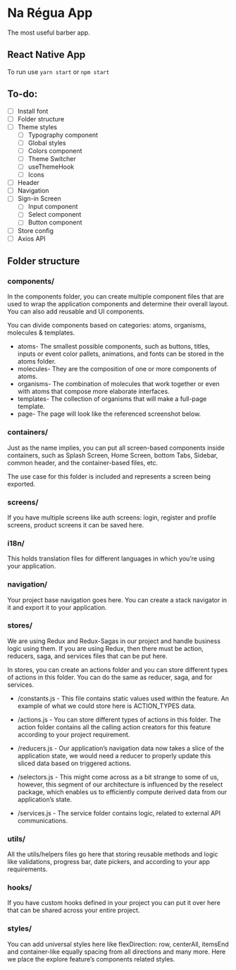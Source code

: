 # Na Régua App

The most useful barber app.

## React Native App

To run use `yarn start` or `npm start`

## To-do:

- [ ] Install font
- [ ] Folder structure
- [ ] Theme styles
  - [ ] Typography component
  - [ ] Global styles
  - [ ] Colors component
  - [ ] Theme Switcher
  - [ ] useThemeHook
  - [ ] Icons
- [ ] Header
- [ ] Navigation
- [ ] Sign-in Screen
  - [ ] Input component
  - [ ] Select component
  - [ ] Button component
- [ ] Store config
- [ ] Axios API

## Folder structure

### components/

In the components folder, you can create multiple component files that are used to wrap the application components and determine their overall layout. You can also add reusable and UI components.

You can divide components based on categories: atoms, organisms, molecules & templates.

- atoms- The smallest possible components, such as buttons, titles, inputs or event color pallets, animations, and fonts can be stored in the atoms folder.
- molecules- They are the composition of one or more components of atoms.
- organisms- The combination of molecules that work together or even with atoms that compose more elaborate interfaces.
- templates- The collection of organisms that will make a full-page template.
- page- The page will look like the referenced screenshot below.

### containers/
Just as the name implies, you can put all screen-based components inside containers, such as Splash Screen, Home Screen, bottom Tabs, Sidebar, common header, and the container-based files, etc.

The use case for this folder is included and represents a screen being exported.

### screens/
If you have multiple screens like auth screens: login, register and profile screens, product screens it can be saved here.

### i18n/
This holds translation files for different languages in which you’re using your application.

### navigation/
Your project base navigation goes here. You can create a stack navigator in it and export it to your application.

### stores/
We are using Redux and Redux-Sagas in our project and handle business logic using them. If you are using Redux, then there must be action, reducers, saga, and services files that can be put here.

In stores, you can create an actions folder and you can store different types of actions in this folder. You can do the same as reducer, saga, and for services.

- /constants.js - This file contains static values used within the feature. An example of what we could store here is ACTION_TYPES data.

- /actions.js - You can store different types of actions in this folder. The action folder contains all the calling action creators for this feature according to your project requirement.

- /reducers.js - Our application’s navigation data now takes a slice of the application state, we would need a reducer to properly update this sliced data based on triggered actions.

- /selectors.js - This might come across as a bit strange to some of us, however, this segment of our architecture is influenced by the reselect package, which enables us to efficiently compute derived data from our application’s state.

- /services.js - The service folder contains logic, related to external API communications.

### utils/

All the utils/helpers files go here that storing reusable methods and logic like validations, progress bar, date pickers, and according to your app requirements.

### hooks/
If you have custom hooks defined in your project you can put it over here that can be shared across your entire project.

### styles/
You can add universal styles here like flexDirection: row, centerAll, itemsEnd and container-like equally spacing from all directions and many more. Here we place the explore feature’s components related styles.